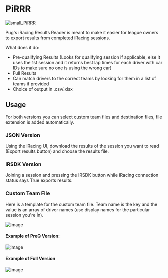 # PiRRR
![small_PiRRR](https://user-images.githubusercontent.com/46400065/188030123-2c6e3fe4-ec3c-46bd-a4fc-a8844e73b7b5.png)

Pug's iRacing Results Reader is meant to make it easier for league owners to export results from completed iRacing sessions.

What does it do:
- Pre-qualifying Results (Looks for qualifying session if applicable, else it uses the 1st session and it returns best lap times for each driver with car IDs to make sure no one is using the wrong car)
- Full Results 
- Can match drivers to the correct teams by looking for them in a list of teams if provided
- Choice of output in .csv/.xlsx

## Usage

For both versions you can select custom team files and destination files, file extension is added automatically.

### JSON Version
Using the iRacing UI, download the results of the session you want to read (Export results button) and choose the results file.

### iRSDK Version
Joining a session and pressing the IRSDK button while iRacing connection status says True exports results.

### Custom Team File
Here is a template for the custom team file. Team name is the key and the value is an array of driver names (use display names for the particular session you're in).

![image](https://user-images.githubusercontent.com/46400065/187563886-e0408fc4-1763-406f-8bc9-40905bbc6fc4.png)

#### Example of PreQ Version:
![image](https://user-images.githubusercontent.com/46400065/187984924-08e0b227-59ab-46d6-94bf-4141a1e0b434.png)

#### Example of Full Version
![image](https://user-images.githubusercontent.com/46400065/187984982-ff854a52-3504-4067-b234-b976c9730475.png)
